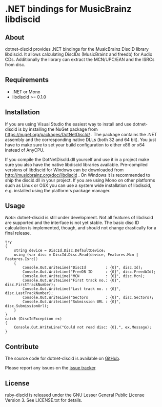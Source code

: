 # .NET bindings for MusicBrainz libdiscid

## About
dotnet-discid provides .NET bindings for the MusicBrainz DiscID library libdiscid.
It allows calculating DiscIDs (MusicBrainz and freedb) for Audio CDs. Additionally
the library can extract the MCN/UPC/EAN and the ISRCs from disc.

## Requirements
* .NET or Mono
* libdiscid >= 0.1.0

## Installation
If you are using Visual Studio the easiest way to install and use dotnet-discid is by
installing the NuGet package from https://nuget.org/packages/DotNetDiscId/ . The
package contains the .NET assembly and the corresponding native DLLs (both 32 and 64 bit).
You just have to make sure to set your build configuration to either x86 or x64 instead
of AnyCPU.

If you compile the DotNetDiscId.dll yourself and use it in a project make sure you also
have the native libdiscid libraries available. Pre-compiled versions of libdiscid for
Windows can be downloaded from http://musicbrainz.org/doc/libdiscid . On Windows it is
recommended to ship the discid.dll in your project. If you are using Mono on other
platforms such as Linux or OSX you can use a system wide installation of libdiscid, e.g.
installed using the platform's package manager.

## Usage
*Note*: dotnet-discid is still under development. Not all features of libdiscid are supported
and the interface is not yet stable. The basic disc ID calculation is implemented, though, and
should not change drastically for a final release.

    try
    { 
        string device = DiscId.Disc.DefaultDevice;
        using (var disc = DiscId.Disc.Read(device, Features.Mcn | Features.Isrc))
        {
            Console.Out.WriteLine("DiscId         : {0}", disc.Id);
            Console.Out.WriteLine("FreeDB ID      : {0}", disc.FreedbId);
            Console.Out.WriteLine("MCN            : {0}", disc.Mcn);
            Console.Out.WriteLine("First track no.: {0}", disc.FirstTrackNumber);
            Console.Out.WriteLine("Last track no. : {0}", disc.LastTrackNumber);
            Console.Out.WriteLine("Sectors        : {0}", disc.Sectors);
            Console.Out.WriteLine("Submission URL : {0}", disc.SubmissionUrl);
        }
    }
    catch (DiscIdException ex)
    {
        Console.Out.WriteLine("Could not read disc: {0}.", ex.Message);
    }

## Contribute
The source code for dotnet-discid is available on
[GitHub](https://github.com/phw/dotnet-discid).

Please report any issues on the
[issue tracker](https://github.com/phw/dotnet-discid/issues).

## License
ruby-discid is released under the GNU Lesser General Public License Version 3. See LICENSE.txt for details.
